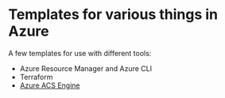 Templates for various things in Azure
=====================================

A few templates for use with different tools:

* Azure Resource Manager and Azure CLI
* Terraform
* [Azure ACS Engine](https://github.com/Azure/acs-engine)
